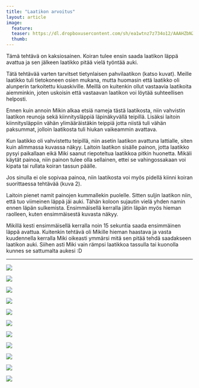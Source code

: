 ```yaml
---
title: "Laatikon arvoitus"
layout: article
image:
  feature:
  teaser: https://dl.dropboxusercontent.com/sh/ea1wtnz7z734o12/AAAHZbNZBrv_GoYOPIT6Hsx3a/aktivointi/laatikon-arvoitus/DS08867-245px.jpg
  thumb:
---
```


Tämä tehtävä on kaksiosainen. Koiran tulee ensin saada laatikon läppä avattua ja sen jälkeen laatikko pitää vielä työntää auki.

Tätä tehtävää varten tarvitset tietynlaisen pahvilaatikon (katso kuvat). Meille laatikko tuli tietokoneen osien mukana, mutta huomasin että laatikko oli alunperin tarkoitettu kiuaskiville. Meillä on kuitenkin ollut vastaavia laatikoita aiemminkin, joten uskoisin että vastaavan laatikon voi löytää suhteellisen helposti.

Ennen kuin annoin Mikin alkaa etsiä nameja tästä laatikosta, niin vahvistin laatikon reunoja sekä kiinnitysläppiä läpinäkyvällä teipillä. Lisäksi laitoin kiinnitysläppiin vähän ylimääräistäkin teippiä jotta niistä tuli vähän paksummat, jolloin laatikosta tuli hiukan vaikeammin avattava.

Kun laatikko oli vahvistettu teipillä, niin asetin laatikon avattuna lattialle, siten kuin alimmassa kuvassa näkyy. Laitoin laatikon sisälle painon, jotta laatikko pysyi paikallaan eikä Miki saanut riepoteltua laatikkoa pitkin huonetta. Mikäli käytät painoa, niin painon tulee olla sellainen, ettei se vahingossakaan voi kipata tai rullata koiran tassun päälle.

Jos sinulla ei ole sopivaa painoa, niin laatikosta voi myös pidellä kiinni koiran suorittaessa tehtävää (kuva 2).

Laitoin pienet namit painojen kummallekin puolelle. Sitten suljin laatikon niin, että tuo viimeinen läppä jäi auki. Tähän koloon sujautin vielä yhden namin ennen läpän sulkemista. Ensimmäisellä kerralla jätin läpän myös hieman raolleen, kuten ensimmäisestä kuvasta näkyy.

Mikillä kesti ensimmäisellä kerralla noin 15 sekuntia saada ensimmäinen läppä avattua. Kuitenkin tehtävä oli Mikille hieman haastava ja vasta kuudennella kerralla Miki oikeasti ymmärsi mitä sen pitää tehdä saadakseen laatikon auki. Siihen asti Miki vain rämpsi laatikkoa tassulla tai kuonolla kunnes se sattumalta aukesi :D

---

[![](https://dl.dropboxusercontent.com/sh/ea1wtnz7z734o12/AAByrhPTxQaqa8N4Hmejrrkwa/aktivointi/laatikon-arvoitus/DS08301-800px.jpg)](https://dl.dropboxusercontent.com/sh/ea1wtnz7z734o12/AABLkQ9selsizDlOxvpxABqNa/aktivointi/laatikon-arvoitus/DS08301.jpg)

[![](https://dl.dropboxusercontent.com/sh/ea1wtnz7z734o12/AADXOUAx6o7h19KHBgrRxjGKa/aktivointi/laatikon-arvoitus/DS08398-800px.jpg)](https://dl.dropboxusercontent.com/sh/ea1wtnz7z734o12/AADD0r-hVIAZHk6TYHknB4Wta/aktivointi/laatikon-arvoitus/DS08398.jpg)

[![](https://dl.dropboxusercontent.com/sh/ea1wtnz7z734o12/AACydj8jxSbhC1RgPlScKlYXa/aktivointi/laatikon-arvoitus/DS08865-800px.jpg)](https://dl.dropboxusercontent.com/sh/ea1wtnz7z734o12/AAD72PfJOywvjX-JqJNmctU_a/aktivointi/laatikon-arvoitus/DS08865.jpg)

[![](https://dl.dropboxusercontent.com/sh/ea1wtnz7z734o12/AACjKYxYGAgk22vBoh1Etyw9a/aktivointi/laatikon-arvoitus/DS08866-800px.jpg)](https://dl.dropboxusercontent.com/sh/ea1wtnz7z734o12/AAAKAyQBPliZOu7Sx8ivy4nma/aktivointi/laatikon-arvoitus/DS08866.jpg)

[![](https://dl.dropboxusercontent.com/sh/ea1wtnz7z734o12/AACBwU1R6uPxxPHYAPvZW_c_a/aktivointi/laatikon-arvoitus/DS08867-800px.jpg)](https://dl.dropboxusercontent.com/sh/ea1wtnz7z734o12/AAC-TAZf_qwB_jdfRdxKlIR2a/aktivointi/laatikon-arvoitus/DS08867.jpg)

[![](https://dl.dropboxusercontent.com/sh/ea1wtnz7z734o12/AADwLZgrtNEWb7L0rQB4lbcea/aktivointi/laatikon-arvoitus/DS08868-800px.jpg)](https://dl.dropboxusercontent.com/sh/ea1wtnz7z734o12/AACqRPoJUWaX0SuvVoCzfxZda/aktivointi/laatikon-arvoitus/DS08868.jpg)

[![](https://dl.dropboxusercontent.com/sh/ea1wtnz7z734o12/AADo1GXX7QhN_xlnx9lrw672a/aktivointi/laatikon-arvoitus/DS08871-800px.jpg)](https://dl.dropboxusercontent.com/sh/ea1wtnz7z734o12/AACPvn6vREh68XEvpmGvPL5fa/aktivointi/laatikon-arvoitus/DS08871.jpg)

[![](https://dl.dropboxusercontent.com/sh/ea1wtnz7z734o12/AAARA-jkMUS5aYNZk-SBUcjna/aktivointi/laatikon-arvoitus/DS08873-800px.jpg)](https://dl.dropboxusercontent.com/sh/ea1wtnz7z734o12/AABWI2cOEmC4tzIQNrJOQ8BOa/aktivointi/laatikon-arvoitus/DS08873.jpg)

[![](https://dl.dropboxusercontent.com/sh/ea1wtnz7z734o12/AAB5bXCvMfWh1oA528CH1x1Ia/aktivointi/laatikon-arvoitus/DS08874-800px.jpg)](https://dl.dropboxusercontent.com/sh/ea1wtnz7z734o12/AAB7o3-SrICNxIbftsgwS5lea/aktivointi/laatikon-arvoitus/DS08874.jpg)

[![](https://dl.dropboxusercontent.com/sh/ea1wtnz7z734o12/AABOMC6NXnYvRfJIX2-HkAXLa/aktivointi/laatikon-arvoitus/DS09008-800px.jpg)](https://dl.dropboxusercontent.com/sh/ea1wtnz7z734o12/AACj3RYR6OaaPqAJXAfWhurca/aktivointi/laatikon-arvoitus/DS09008.jpg)

[![](https://dl.dropboxusercontent.com/sh/ea1wtnz7z734o12/AABKSDeZA7N3nmd0UHBAwyTja/aktivointi/laatikon-arvoitus/DS09009-800px.jpg)](https://dl.dropboxusercontent.com/sh/ea1wtnz7z734o12/AACBtjvMNLKefQzk5sicterIa/aktivointi/laatikon-arvoitus/DS09009.jpg)
